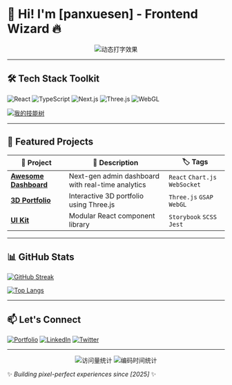 # 🚀 Hi! I'm [panxuesen] - Frontend Wizard 🔥

<div align="center">
  <img src="https://readme-typing-svg.demolab.com?font=Fira+Code&size=30&duration=3000&pause=1000&color=58A6FF&center=true&vCenter=true&width=500&lines=Fullstack+Frontend+Developer;UI%2FUX+Enthusiast;Open+Source+Contributor;Tech+Blogger" alt="动态打字效果" />
</div>

---

## 🛠️ Tech Stack Toolkit

![React](https://img.shields.io/badge/-React-61DAFB?style=for-the-badge&logo=react&logoColor=black)
![TypeScript](https://img.shields.io/badge/-TypeScript-3178C6?style=for-the-badge&logo=typescript&logoColor=white)
![Next.js](https://img.shields.io/badge/-Next.js-000000?style=for-the-badge&logo=next.js&logoColor=white)
![Three.js](https://img.shields.io/badge/-Three.js-000000?style=for-the-badge&logo=three.js&logoColor=white)
![WebGL](https://img.shields.io/badge/-WebGL-990000?style=for-the-badge&logo=webgl&logoColor=white)

[![我的技能树](https://skillicons.dev/icons?i=nodejs,graphql,docker,aws,git,github,vscode)](https://skillicons.dev)

---

## 🌟 Featured Projects

| 🎯 Project | 📝 Description | 🏷️ Tags |
|-----------|---------------|---------|
| **[Awesome Dashboard](https://github.com/yourname/awesome-dashboard)** | Next-gen admin dashboard with real-time analytics | `React` `Chart.js` `WebSocket` |
| **[3D Portfolio](https://yourname.github.io/3d-portfolio)** | Interactive 3D portfolio using Three.js | `Three.js` `GSAP` `WebGL` |
| **[UI Kit](https://www.npmjs.com/package/your-ui-kit)** | Modular React component library | `Storybook` `SCSS` `Jest` |

---

## 📊 GitHub Stats

[![GitHub Streak](https://streak-stats.demolab.com?user=YOUR_USERNAME&theme=dark&background=0D1117)](https://git.io/streak-stats)

[![Top Langs](https://github-readme-stats.vercel.app/api/top-langs/?username=YOUR_USERNAME&layout=compact&theme=vision-friendly-dark)](https://github.com/anuraghazra/github-readme-stats)

---

## 📫 Let's Connect

[![Portfolio](https://img.shields.io/badge/-Portfolio-FF7139?style=for-the-badge&logo=firefox&logoColor=white)](https://your-portfolio.com)
[![LinkedIn](https://img.shields.io/badge/-LinkedIn-0A66C2?style=for-the-badge&logo=linkedin&logoColor=white)](https://linkedin.com/in/yourprofile)
[![Twitter](https://img.shields.io/badge/-Twitter-1DA1F2?style=for-the-badge&logo=twitter&logoColor=white)](https://twitter.com/yourhandle)

---

<div align="center">
  <img src="https://komarev.com/ghpvc/?username=YOUR_USERNAME&label=Profile+Views&color=blueviolet&style=flat-square" alt="访问量统计" />
  <img src="https://wakatime.com/badge/user/YOUR_WAKATIME_ID.svg?style=for-the-badge" alt="编码时间统计">
</div>

✨ _Building pixel-perfect experiences since [2025]_ ✨
